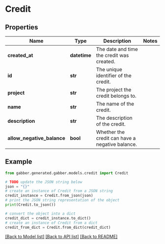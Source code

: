 # Credit


## Properties

Name | Type | Description | Notes
------------ | ------------- | ------------- | -------------
**created_at** | **datetime** | The date and time the credit was created. | 
**id** | **str** | The unique identifier of the credit. | 
**project** | **str** | The project the credit belongs to. | 
**name** | **str** | The name of the credit. | 
**description** | **str** | The description of the credit. | 
**allow_negative_balance** | **bool** | Whether the credit can have a negative balance. | 

## Example

```python
from gabber.generated.gabber.models.credit import Credit

# TODO update the JSON string below
json = "{}"
# create an instance of Credit from a JSON string
credit_instance = Credit.from_json(json)
# print the JSON string representation of the object
print(Credit.to_json())

# convert the object into a dict
credit_dict = credit_instance.to_dict()
# create an instance of Credit from a dict
credit_from_dict = Credit.from_dict(credit_dict)
```
[[Back to Model list]](../README.md#documentation-for-models) [[Back to API list]](../README.md#documentation-for-api-endpoints) [[Back to README]](../README.md)


